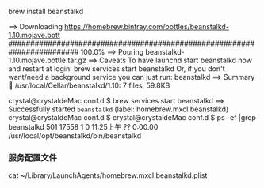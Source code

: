 brew install beanstalkd

==> Downloading https://homebrew.bintray.com/bottles/beanstalkd-1.10.mojave.bott
######################################################################## 100.0%
==> Pouring beanstalkd-1.10.mojave.bottle.tar.gz
==> Caveats
To have launchd start beanstalkd now and restart at login:
  brew services start beanstalkd
Or, if you don't want/need a background service you can just run:
  beanstalkd
==> Summary
🍺  /usr/local/Cellar/beanstalkd/1.10: 7 files, 59.8KB

crystal@crystaldeMac conf.d $ brew services start beanstalkd
==> Successfully started `beanstalkd` (label: homebrew.mxcl.beanstalkd)
crystal@crystaldeMac conf.d $
crystal@crystaldeMac conf.d $ ps -ef |grep beanstalkd
  501 17558     1   0 11:25上午 ??         0:00.00 /usr/local/opt/beanstalkd/bin/beanstalkd
  
  
### 服务配置文件  
cat ~/Library/LaunchAgents/homebrew.mxcl.beanstalkd.plist